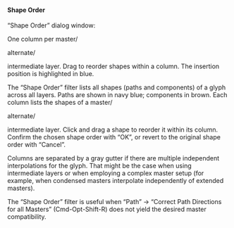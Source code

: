#### Shape Order

“Shape Order” dialog window:

One column per master/

alternate/

intermediate layer.
Drag to reorder shapes within a column.
The insertion position is highlighted in blue.

The “Shape Order” filter lists all shapes (paths and components) of a glyph across all layers.
Paths are shown in navy blue; components in brown.
Each column lists the shapes of a master/

alternate/

intermediate layer.
Click and drag a shape to reorder it within its column.
Confirm the chosen shape order with “OK”, or revert to the original shape order with “Cancel”.

Columns are separated by a gray gutter if there are multiple independent interpolations for the glyph.
That might be the case when using intermediate layers or when employing a complex master setup (for example, when condensed masters interpolate independently of extended masters).

The “Shape Order” filter is useful when “Path” → “Correct Path Directions for all Masters” (Cmd-Opt-Shift-R) does not yield the desired master compatibility.